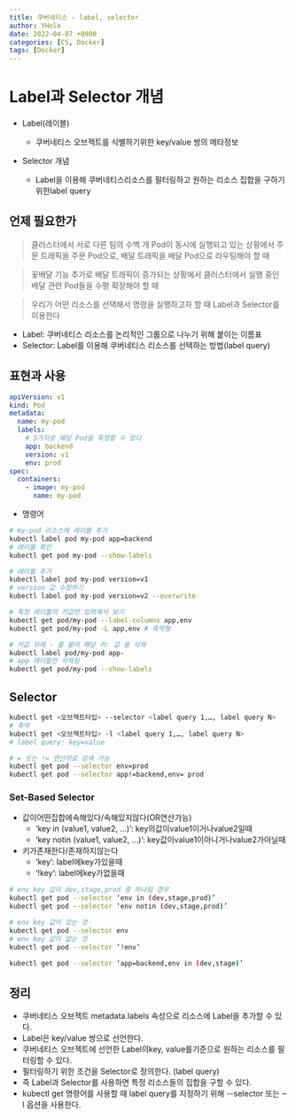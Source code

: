```yaml
---
title: 쿠버네티스 - label, selector
author: YHole
date: 2022-04-07 +0900
categories: [CS, Docker]
tags: [Docker]
---
```


# Label과 Selector 개념

- Label(레이블)

  - 쿠버네티스 오브젝트를 식별하기위한 key/value 쌍의 메타정보

- Selector 개념

  - Label을 이용해 쿠버네티스리소스를 필터링하고 원하는 리소스 집합을 구하기 위한label query

## 언제 필요한가

> 클러스터에서 서로 다른 팀의 수백 개 Pod이 동시에 실행되고 있는 상황에서
> 주문 트래픽을 주문 Pod으로, 배달 트래픽을 배달 Pod으로 라우팅해야 할 때

> 꽃배달 기능 추가로 배달 트래픽이 증가되는 상황에서
> 클러스터에서 실행 중인 배달 관련 Pod들을 수평 확장해야 할 때

> 우리가 어떤 리소스를 선택해서 명령을 실행하고자 할 때
> Label과 Selector를 이용한다

- Label: 쿠버네티스 리소스를 논리적인 그룹으로 나누기 위해 붙이는 이름표
- Selector: Label를 이용해 쿠버네티스 리소스를 선택하는 방법(label query)

## 표현과 사용

```yaml
apiVersion: v1
kind: Pod
metadata:
  name: my-pod
  labels:
    # 3가지로 해당 Pod을 특정할 수 있다
    app: backend
    version: v1
    env: prod
spec:
  containers:
    - image: my-pod
      name: my-pod
```

- 명령어

```bash
# my-pod 리소스에 레이블 추가
kubectl label pod my-pod app=backend
# 레이블 확인
kubectl get pod my-pod --show-labels

# 레이블 추가
kubectl label pod my-pod version=v1
# version 값 수정하기
kubectl label pod my-pod version=v2 --overwrite

# 특정 레이블의 키값만 입력해서 보기
kubectl get pod/my-pod --label-columns app,env
kubectl get pod/my-pod -L app,env # 축약형

# 키값 뒤에 - 를 붙여 해당 키: 값 을 삭제
kubectl label pod/my-pod app-
# app 레이블만 삭제됨
kubectl get pod/my-pod --show-labels
```

## Selector

```bash
kubectl get <오브젝트타입> --selector <label query 1,…, label query N>
# 축약
kubectl get <오브젝트타입> -l <label query 1,…, label query N>
# label query: key=value

# = 또는 != 연산자로 검색 가능
kubectl get pod --selector env=prod
kubectl get pod --selector app!=backend,env= prod
```

### Set-Based Selector

- 값이어떤집합에속해있다/속해있지않다(OR연산가능)
  - ‘key in (value1, value2, …)’: key의값이value1이거나value2일때
  - ‘key notin (value1, value2, …)’: key값이value1이아니거나value2가아닐때
- 키가존재한다/존재하지않는다
  - ‘key’: label에key가있을때
  - ‘!key’: label에key가없을때

```bash
# env key 값이 dev,stage,prod 중 하나일 경우
kubectl get pod --selector ‘env in (dev,stage,prod)’
kubectl get pod --selector ‘env notin (dev,stage,prod)’

# env key 값이 있는 것
kubectl get pod --selector env
# env key 값이 없는 것
kubectl get pod --selector ‘!env’

kubectl get pod --selector ‘app=backend,env in (dev,stage)’
```

## 정리

- 쿠버네티스 오브젝트 metadata.labels 속성으로 리소스에 Label을 추가할 수 있다.
- Label은 key/value 쌍으로 선언한다.
- 쿠버네티스 오브젝트에 선언한 Label의key, value를기준으로 원하는 리소스를 필터링할 수 있다.
- 필터링하기 위한 조건을 Selector로 정의한다. (label query)
- 즉 Label과 Selector를 사용하면 특정 리소스들의 집합을 구할 수 있다.
- kubectl get 명령어를 사용할 때 label query를 지정하기 위해 --selector 또는 ‒l 옵션을 사용한다.
